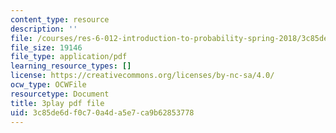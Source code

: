 ```yaml
---
content_type: resource
description: ''
file: /courses/res-6-012-introduction-to-probability-spring-2018/3c85de6df0c70a4da5e7ca9b62853778_2_KBeHiUDiY.pdf
file_size: 19146
file_type: application/pdf
learning_resource_types: []
license: https://creativecommons.org/licenses/by-nc-sa/4.0/
ocw_type: OCWFile
resourcetype: Document
title: 3play pdf file
uid: 3c85de6d-f0c7-0a4d-a5e7-ca9b62853778
---
```

